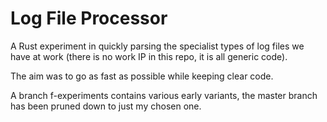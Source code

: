 # Log File Processor

A Rust experiment in quickly parsing the specialist types of log files
we have at work (there is no work IP in this repo, it is all generic
code).

The aim was to go as fast as possible while keeping clear code.

A branch f-experiments contains various early variants, the master
branch has been pruned down to just my chosen one.
